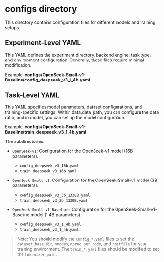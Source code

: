 # configs directory

This directory contains configuration files for different models and training setups.

## Experiment-Level YAML
This YAML defines the experiment directory, backend engine, task type, and environment configuration. Generally, these files require minimal modification.

Example: **configs/OpenSeek-Small-v1-Baseline/config_deepseek_v3_1_4b.yaml**

## Task-Level YAML
This YAML specifies model parameters, dataset configurations, and training-specific settings. Within data.data_path, you can configure the data ratio, and in model, you can set up the model configuration.

Example: **configs/OpenSeek-Small-v1-Baseline/train_deepseek_v3_1_4b.yaml**

The subdirectories:

- `OpenSeek-v1`: Configuration for the OpenSeek-v1 model (16B parameters).
  - `config_deepseek_v3_16b.yaml`
  - `train_deepseek_v3_16b.yaml`

- `OpenSeek-Small-v1`: Configuration for the OpenSeek-Small-v1 model (3B parameters).
  - `config_deepseek_v3_3b_1330B.yaml`
  - `train_deepseek_v3_3b_1330B.yaml`

- `OpenSeek-Small-v1-Baseline`: Configuration for the OpenSeek-Small-v1-Baseline model (1.4B parameters).
  - `config_deepseek_v3_1_4b.yaml`
  - `train_deepseek_v3_1_4b.yaml`

> Note: You should modify the `config_*.yaml` files to set the `dataset_base_dir`, `nnodes`, `nproc_per_node`, and `hostfile` for your training environment. The `train_*.yaml` files should be modified to set the `tokenizer_path`.
